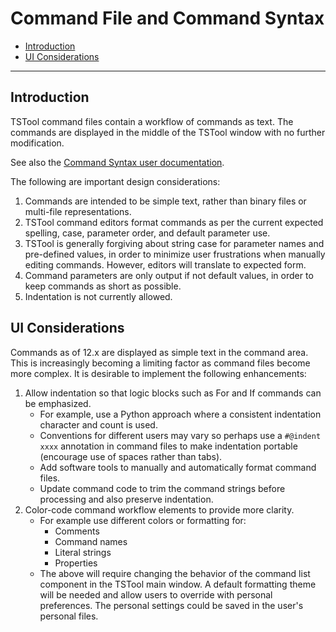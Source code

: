 # Command File and Command Syntax #

* [Introduction](#introduction)
* [UI Considerations](#ui-considerations)

-----------------

## Introduction ##

TSTool command files contain a workflow of commands as text.
The commands are displayed in the middle of the TSTool window with no further modification.

See also the [Command Syntax user documentation](https://opencdss.state.co.us/tstool/latest/doc-user/command-ref/command-syntax/).

The following are important design considerations:

1. Commands are intended to be simple text, rather than binary files or multi-file representations.
2. TSTool command editors format commands as per the current expected spelling, case, parameter order,
and default parameter use.
3. TSTool is generally forgiving about string case for parameter names and pre-defined values,
in order to minimize user frustrations when manually editing commands.
However, editors will translate to expected form.
4. Command parameters are only output if not default values, in order to keep commands as short as possible.
5. Indentation is not currently allowed.

## UI Considerations ##

Commands as of 12.x are displayed as simple text in the command area.
This is increasingly becoming a limiting factor as command files become more complex.
It is desirable to implement the following enhancements:

1. Allow indentation so that logic blocks such as For and If commands can be emphasized.
	* For example, use a Python approach where a consistent indentation character and count is used.
	* Conventions for different users may vary so perhaps use a `#@indent xxxx` annotation
	in command files to make indentation portable (encourage use of spaces rather than tabs).
	* Add software tools to manually and automatically format command files.
	* Update command code to trim the command strings before processing and also preserve indentation.
2. Color-code command workflow elements to provide more clarity.
	* For example use different colors or formatting for:
		+ Comments
		+ Command names
		+ Literal strings
		+ Properties
	* The above will require changing the behavior of the command list component in the TSTool main window.
	A default formatting theme will be needed and allow users to override with personal preferences.
	The personal settings could be saved in the user's personal files.
